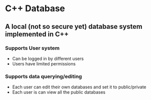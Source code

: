 # C++ Database

## A local (not so secure yet) database system implemented in C++
### Supports User system
* Can be logged in by different users
* Users have limited permissions
### Supports data querying/editing
* Each user can edit their own databases and set it to public/private
* Each user is can view all the public databases


